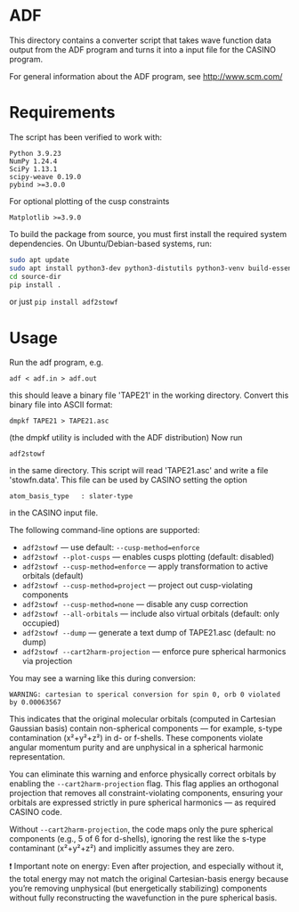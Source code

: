 ADF
===

This directory contains a converter script that takes wave function data
output from the ADF program and turns it into a input file for the CASINO
program.

For general information about the ADF program, see http://www.scm.com/


Requirements
============

The script has been verified to work with:

    Python 3.9.23
    NumPy 1.24.4
    SciPy 1.13.1
    scipy-weave 0.19.0
    pybind >=3.0.0

For optional plotting of the cusp constraints

    Matplotlib >=3.9.0

To build the package from source, you must first install the required system dependencies. On Ubuntu/Debian-based systems, run:

```bash
sudo apt update
sudo apt install python3-dev python3-distutils python3-venv build-essential cmake
cd source-dir
pip install .
```

or just `pip install adf2stowf`

Usage
=====

Run the adf program, e.g.

    adf < adf.in > adf.out

this should leave a binary file 'TAPE21' in the working directory.
Convert this binary file into ASCII format:

    dmpkf TAPE21 > TAPE21.asc

(the dmpkf utility is included with the ADF distribution)
Now run

    adf2stowf

in the same directory. This script will read 'TAPE21.asc' and write a file 'stowfn.data'.
This file can be used by CASINO setting the option

    atom_basis_type   : slater-type

in the CASINO input file.

The following command-line options are supported:
* `adf2stowf` — use default: `--cusp-method=enforce`
* `adf2stowf --plot-cusps` — enables cusps plotting (default: disabled)
* `adf2stowf --cusp-method=enforce` — apply transformation to active orbitals (default)
* `adf2stowf --cusp-method=project` — project out cusp-violating components
* `adf2stowf --cusp-method=none` — disable any cusp correction
* `adf2stowf --all-orbitals` — include also virtual orbitals (default: only occupied)
* `adf2stowf --dump` — generate a text dump of TAPE21.asc (default: no dump)
* `adf2stowf --cart2harm-projection` — enforce pure spherical harmonics via projection

You may see a warning like this during conversion:

    WARNING: cartesian to sperical conversion for spin 0, orb 0 violated by 0.00063567

This indicates that the original molecular orbitals (computed in Cartesian Gaussian basis) contain
non-spherical components — for example, s-type contamination (x²+y²+z²) in d- or f-shells. These
components violate angular momentum purity and are unphysical in a spherical harmonic representation.

You can eliminate this warning and enforce physically correct orbitals by enabling the `--cart2harm-projection` flag.
This flag applies an orthogonal projection that removes all constraint-violating components, ensuring your orbitals are
expressed strictly in pure spherical harmonics — as required CASINO code.

Without `--cart2harm-projection`, the code maps only the pure spherical components (e.g., 5 of 6 for d-shells), ignoring
the rest like the s-type contaminant (x²+y²+z²) and implicitly assumes they are zero.

❗ Important note on energy: Even after projection, and especially without it, the total energy may not match the original
Cartesian-basis energy because you’re removing unphysical (but energetically stabilizing) components without fully reconstructing
the wavefunction in the pure spherical basis.
